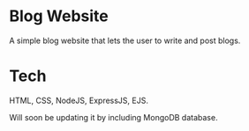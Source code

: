 # Blog Website

A simple blog website that lets the user to write and post blogs.

# Tech

HTML, CSS, NodeJS, ExpressJS, EJS.

Will soon be updating it by including MongoDB database.
